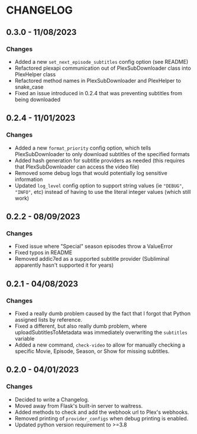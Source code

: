 # CHANGELOG

## 0.3.0 - 11/08/2023

### Changes
- Added a new `set_next_episode_subtitles` config option (see README)
- Refactored plexapi communication out of PlexSubDownloader class into PlexHelper class
- Refactored method names in PlexSubDownloader and PlexHelper to snake_case
- Fixed an issue introduced in 0.2.4 that was preventing subtitles from being downloaded

## 0.2.4 - 11/01/2023

### Changes
- Added a new `format_priority` config option, which tells PlexSubDownloader to only download subtitles of the specified formats
- Added hash generation for subtitle providers as needed (this requires that PlexSubDownloader can access the video file)
- Removed some debug logs that would potentially log sensitive information
- Updated `log_level` config option to support string values (ie `"DEBUG"`, `"INFO"`, etc) instead of having to use the literal integer values (which still work)

## 0.2.2 - 08/09/2023

### Changes
- Fixed issue where "Special" season episodes throw a ValueError
- Fixed typos in README
- Removed addic7ed as a supported subtitle provider (Subliminal apparently hasn't supported it for years)

## 0.2.1 - 04/08/2023

### Changes
- Fixed a really dumb problem caused by the fact that I forgot that Python assigned lists by reference.
- Fixed a different, but also really dumb problem, where uploadSubtitlesToMetadata was immediately overwriting the `subtitles` variable
- Added a new command, `check-video` to allow for manually checking a specific Movie, Episode, Season, or Show for missing subtitles.

## 0.2.0 - 04/01/2023

### Changes
- Decided to write a Changelog.
- Moved away from Flask's built-in server to waitress.
- Added methods to check and add the webhook url to Plex's webhooks.
- Removed printing of `provider_configs` when debug printing is enabled.
- Updated python version requirement to >=3.8
